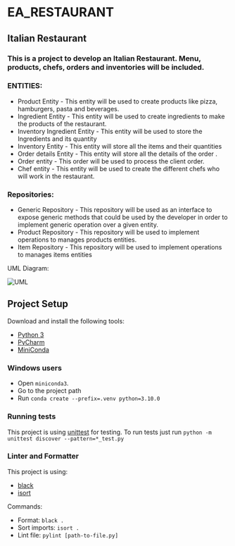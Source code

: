# EA_RESTAURANT

## Italian Restaurant

### This is a project to develop an Italian Restaurant. Menu, products, chefs, orders and inventories will be included.

### ENTITIES:

* Product Entity - This entity will be used to create products like pizza, hamburgers, pasta and beverages.
* Ingredient Entity - This entity will be used to create ingredients to make the products of the restaurant.
* Inventory Ingredient Entity - This entity will be used to store the Ingredients and its quantity
* Inventory Entity - This entity will store all the items and their quantities
* Order details Entity - This entity will store all the details of the order .
* Order entity - This order will be used to process the client order.
* Chef entity - This entity will be used to create the different chefs who will work in the restaurant.

### Repositories:

* Generic Repository - This repository will be used as an interface to expose generic methods that could be used by the
  developer in order to implement generic operation over a given entity.
* Product Repository - This repository will be used to implement operations to manages products entities.
* Item Repository - This repository will be used to implement operations to manages items entities

UML Diagram:

![UML](https://github.com/eapg/EA_RESTAURANT/blob/feature/item-repository/UML_Diagram.png?raw=true)

## Project Setup

Download and install the following tools:

* [Python 3](https://www.python.org/downloads/)
* [PyCharm](https://www.jetbrains.com/pycharm/)
* [MiniConda](https://docs.conda.io/en/latest/miniconda.html)

### Windows users

* Open `miniconda3`.
* Go to the project path
* Run `conda create --prefix=.venv python=3.10.0`

### Running tests

This project is using [unittest](https://docs.python.org/3/library/unittest.html) for testing. To run tests just
run `python -m unittest discover --pattern=*_test.py`

### Linter and Formatter

This project is using:

* [black](https://pypi.org/project/black/)
* [isort](https://pypi.org/project/isort/)

Commands:

* Format: `black .`
* Sort imports: `isort .`
* Lint file: `pylint [path-to-file.py]`
